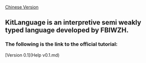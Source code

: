 [Chinese Version](README-CH.md)

## KitLanguage is an interpretive semi weakly typed language developed by FBIWZH.
### The following is the link to the official tutorial:

[Version 0.1](Help v0.1.md)
